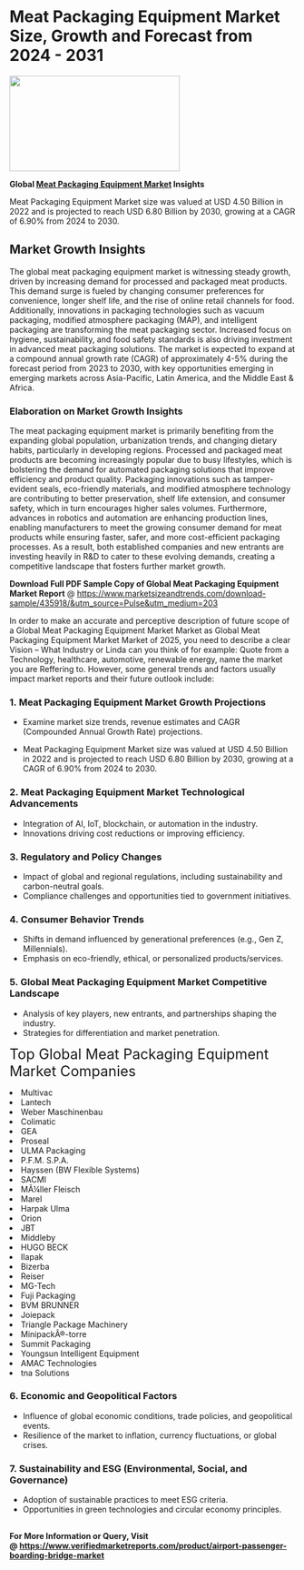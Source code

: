 <H1>Meat Packaging Equipment Market Size, Growth and Forecast from 2024 - 2031</H1><img class="aligncenter size-medium wp-image-584254" src="https://thirdeyenews.in/wp-content/uploads/2024/09/Global-Market-Research-300x168.jpeg" alt="" width="300" height="168" /><p><strong>Global&nbsp;<a href="https://www.marketsizeandtrends.com/download-sample/435918/&amp;utm_source=Pulse&amp;utm_medium=203">Meat Packaging Equipment Market</a> Insights</strong></p><p>Meat Packaging Equipment Market size was valued at USD 4.50 Billion in 2022 and is projected to reach USD 6.80 Billion by 2030, growing at a CAGR of 6.90% from 2024 to 2030.</p><p><h2>Market Growth Insights</h2> <p>The global meat packaging equipment market is witnessing steady growth, driven by increasing demand for processed and packaged meat products. This demand surge is fueled by changing consumer preferences for convenience, longer shelf life, and the rise of online retail channels for food. Additionally, innovations in packaging technologies such as vacuum packaging, modified atmosphere packaging (MAP), and intelligent packaging are transforming the meat packaging sector. Increased focus on hygiene, sustainability, and food safety standards is also driving investment in advanced meat packaging solutions. The market is expected to expand at a compound annual growth rate (CAGR) of approximately 4-5% during the forecast period from 2023 to 2030, with key opportunities emerging in emerging markets across Asia-Pacific, Latin America, and the Middle East & Africa. </p> <h3>Elaboration on Market Growth Insights</h3> <p>The meat packaging equipment market is primarily benefiting from the expanding global population, urbanization trends, and changing dietary habits, particularly in developing regions. Processed and packaged meat products are becoming increasingly popular due to busy lifestyles, which is bolstering the demand for automated packaging solutions that improve efficiency and product quality. Packaging innovations such as tamper-evident seals, eco-friendly materials, and modified atmosphere technology are contributing to better preservation, shelf life extension, and consumer safety, which in turn encourages higher sales volumes. Furthermore, advances in robotics and automation are enhancing production lines, enabling manufacturers to meet the growing consumer demand for meat products while ensuring faster, safer, and more cost-efficient packaging processes. As a result, both established companies and new entrants are investing heavily in R&D to cater to these evolving demands, creating a competitive landscape that fosters further market growth. </p><p><span class=""><strong>Download Full PDF Sample Copy of Global Meat Packaging Equipment Market Report</strong> @ <a href="https://www.marketsizeandtrends.com/download-sample/435918/&amp;utm_source=Pulse&amp;utm_medium=203" target="_blank">https://www.marketsizeandtrends.com/download-sample/435918/&amp;utm_source=Pulse&amp;utm_medium=203</a></span></p><p>In order to make an accurate and perceptive description of future scope of a Global&nbsp;Meat Packaging Equipment Market Market as Global&nbsp;Meat Packaging Equipment Market Market of 2025, you need to describe a clear Vision &ndash; What Industry or Linda can you think of for example: Quote from a Technology, healthcare, automotive, renewable energy, name the market you are Reffering to. However, some general trends and factors usually impact market reports and their future outlook include:</p><h3>1.&nbsp;<strong>Meat Packaging Equipment Market Growth Projections</strong></h3><ul><li>Examine market size trends, revenue estimates and CAGR (Compounded Annual Growth Rate) projections.</li><li><p>Meat Packaging Equipment Market size was valued at USD 4.50 Billion in 2022 and is projected to reach USD 6.80 Billion by 2030, growing at a CAGR of 6.90% from 2024 to 2030.</p></li></ul><h3>2.&nbsp;<strong>Meat Packaging Equipment Market Technological Advancements</strong></h3><ul><li>Integration of AI, IoT, blockchain, or automation in the industry.</li><li>Innovations driving cost reductions or improving efficiency.</li></ul><h3>3.&nbsp;<strong>Regulatory and Policy Changes</strong></h3><ul><li>Impact of global and regional regulations, including sustainability and carbon-neutral goals.</li><li>Compliance challenges and opportunities tied to government initiatives.</li></ul><h3>4.&nbsp;<strong>Consumer Behavior Trends</strong></h3><ul><li>Shifts in demand influenced by generational preferences (e.g., Gen Z, Millennials).</li><li>Emphasis on eco-friendly, ethical, or personalized products/services.</li></ul><h3>5.&nbsp;<strong>Global Meat Packaging Equipment Market Competitive Landscape</strong></h3><ul><li>Analysis of key players, new entrants, and partnerships shaping the industry.</li><li>Strategies for differentiation and market penetration.</li></ul><p data-pm-slice="1 1 []"><span style="color: inherit; font-family: inherit; font-size: 25px;">Top Global Meat Packaging Equipment Market Companies</span></p><div class="" data-test-id=""><p><li>Multivac</li><li> Lantech</li><li> Weber Maschinenbau</li><li> Colimatic</li><li> GEA</li><li> Proseal</li><li> ULMA Packaging</li><li> P.F.M. S.P.A.</li><li> Hayssen (BW Flexible Systems)</li><li> SACMI</li><li> MÃ¼ller Fleisch</li><li> Marel</li><li> Harpak Ulma</li><li> Orion</li><li> JBT</li><li> Middleby</li><li> HUGO BECK</li><li> Ilapak</li><li> Bizerba</li><li> Reiser</li><li> MG-Tech</li><li> Fuji Packaging</li><li> BVM BRUNNER</li><li> Joiepack</li><li> Triangle Package Machinery</li><li> MinipackÂ®-torre</li><li> Summit Packaging</li><li> Youngsun Intelligent Equipment</li><li> AMAC Technologies</li><li> tna Solutions</li></p></div><h3>6.&nbsp;<strong>Economic and Geopolitical Factors</strong></h3><ul><li>Influence of global economic conditions, trade policies, and geopolitical events.</li><li>Resilience of the market to inflation, currency fluctuations, or global crises.</li></ul><h3>7.&nbsp;<strong>Sustainability and ESG (Environmental, Social, and Governance)</strong></h3><ul><li>Adoption of sustainable practices to meet ESG criteria.</li><li>Opportunities in green technologies and circular economy principles.</li></ul><h2><strong style="font-size: 14px;">For More Information or Query, Visit @&nbsp;</strong><a style="background-color: #ffffff; font-size: 14px;" href="https://www.marketsizeandtrends.com/report/meat-packaging-equipment-market/" target="_blank">https://www.verifiedmarketreports.com/product/airport-passenger-boarding-bridge-market</a></h2>
